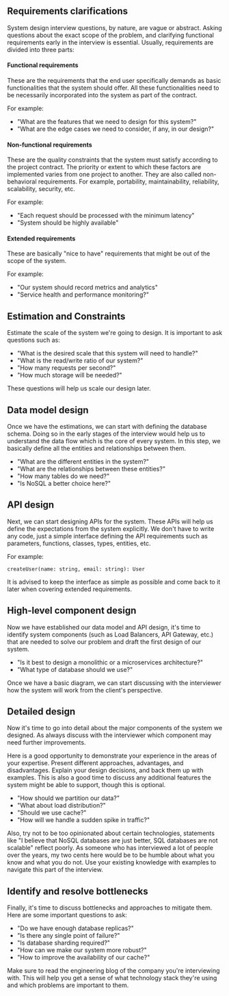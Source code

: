 
## Requirements clarifications

System design interview questions, by nature, are vague or abstract. Asking questions about the exact scope of the problem, and clarifying functional requirements early in the interview is essential. Usually, requirements are divided into three parts:

#### Functional requirements

These are the requirements that the end user specifically demands as basic functionalities that the system should offer. All these functionalities need to be necessarily incorporated into the system as part of the contract.

For example:
- "What are the features that we need to design for this system?"
- "What are the edge cases we need to consider, if any, in our design?"

#### Non-functional requirements

These are the quality constraints that the system must satisfy according to the project contract. The priority or extent to which these factors are implemented varies from one project to another. They are also called non-behavioral requirements. For example, portability, maintainability, reliability, scalability, security, etc.

For example:
- "Each request should be processed with the minimum latency"
- "System should be highly available"

#### Extended requirements

These are basically "nice to have" requirements that might be out of the scope of the system.

For example:
- "Our system should record metrics and analytics"
- "Service health and performance monitoring?"

## Estimation and Constraints

Estimate the scale of the system we're going to design. It is important to ask questions such as:

- "What is the desired scale that this system will need to handle?"
- "What is the read/write ratio of our system?"
- "How many requests per second?"
- "How much storage will be needed?"

These questions will help us scale our design later.

## Data model design

Once we have the estimations, we can start with defining the database schema. Doing so in the early stages of the interview would help us to understand the data flow which is the core of every system. In this step, we basically define all the entities and relationships between them.

- "What are the different entities in the system?"
- "What are the relationships between these entities?"
- "How many tables do we need?"
- "Is NoSQL a better choice here?"

## API design

Next, we can start designing APIs for the system. These APIs will help us define the expectations from the system explicitly. We don't have to write any code, just a simple interface defining the API requirements such as parameters, functions, classes, types, entities, etc.

For example:

```tsx
createUser(name: string, email: string): User
```

It is advised to keep the interface as simple as possible and come back to it later when covering extended requirements.

## High-level component design

Now we have established our data model and API design, it's time to identify system components (such as Load Balancers, API Gateway, etc.) that are needed to solve our problem and draft the first design of our system.

- "Is it best to design a monolithic or a microservices architecture?"
- "What type of database should we use?"

Once we have a basic diagram, we can start discussing with the interviewer how the system will work from the client's perspective.

## Detailed design

Now it's time to go into detail about the major components of the system we designed. As always discuss with the interviewer which component may need further improvements.

Here is a good opportunity to demonstrate your experience in the areas of your expertise. Present different approaches, advantages, and disadvantages. Explain your design decisions, and back them up with examples. This is also a good time to discuss any additional features the system might be able to support, though this is optional.

- "How should we partition our data?"
- "What about load distribution?"
- "Should we use cache?"
- "How will we handle a sudden spike in traffic?"

Also, try not to be too opinionated about certain technologies, statements like "I believe that NoSQL databases are just better, SQL databases are not scalable" reflect poorly. As someone who has interviewed a lot of people over the years, my two cents here would be to be humble about what you know and what you do not. Use your existing knowledge with examples to navigate this part of the interview.

## Identify and resolve bottlenecks

Finally, it's time to discuss bottlenecks and approaches to mitigate them. Here are some important questions to ask:

- "Do we have enough database replicas?"
- "Is there any single point of failure?"
- "Is database sharding required?"
- "How can we make our system more robust?"
- "How to improve the availability of our cache?"

Make sure to read the engineering blog of the company you're interviewing with. This will help you get a sense of what technology stack they're using and which problems are important to them.